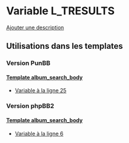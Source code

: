# Variable L_TRESULTS
[Ajouter une description](https://fa-tvars.appspot.com/var/L_TRESULTS)

## Utilisations dans les templates

### Version PunBB

#### [Template album_search_body](punbb/album_search_body.md)
* [Variable &agrave; la ligne 25](../punbb/album_search_body.tpl#L25)

### Version phpBB2

#### [Template album_search_body](subsilver/album_search_body.md)
* [Variable &agrave; la ligne 6](../subsilver/album_search_body.tpl#L6)
